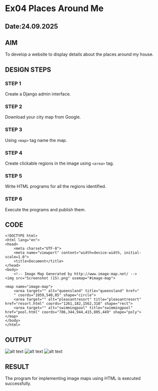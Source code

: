 # Ex04 Places Around Me
## Date:24.09.2025 

## AIM
To develop a website to display details about the places around my house.

## DESIGN STEPS

### STEP 1
Create a Django admin interface.

### STEP 2
Download your city map from Google.

### STEP 3
Using ```<map>``` tag name the map.

### STEP 4
Create clickable regions in the image using ```<area>``` tag.

### STEP 5
Write HTML programs for all the regions identified.

### STEP 6
Execute the programs and publish them.

## CODE
~~~
<!DOCTYPE html>
<html lang="en">
<head>
    <meta charset="UTF-8">
    <meta name="viewport" content="width=device-width, initial-scale=1.0">
    <title>Document</title>
</head>
<body>
    <!-- Image Map Generated by http://www.image-map.net/ -->
<img src="Screenshot (15).png" usemap="#image-map">

<map name="image-map">
    <area target="" alt="queensland" title="queensland" href="
    " coords="1059,540,85" shape="circle">
    <area target="" alt="pleasantresort" title="pleasantresort" href="resort.html" coords="1261,182,1562,318" shape="rect">
    <area target="" alt="swimmingpool" title="swimmingpool" href="pool.html" coords="786,344,944,415,805,449" shape="poly">
</map>
</body>
</html>

~~~


## OUTPUT
![alt text](<../image/Screenshot (16).png>)
![alt text](<../image/Screenshot (17).png>)
![alt text](<../image/Screenshot (18).png>)





## RESULT
The program for implementing image maps using HTML is executed successfully.
